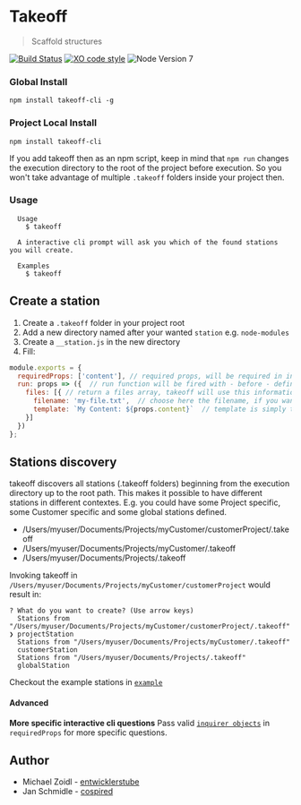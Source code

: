 # Takeoff
> Scaffold structures

[![Build Status](https://travis-ci.org/entwicklerstube/takeoff.svg?branch=master)](https://travis-ci.org/entwicklerstube/takeoff)
[![XO code style](https://img.shields.io/badge/code_style-XO-5ed9c7.svg)](https://github.com/sindresorhus/xo)
![Node Version 7](https://img.shields.io/badge/node-v7-green.svg)

### Global Install
```
npm install takeoff-cli -g
```

### Project Local Install
```
npm install takeoff-cli
```

If you add takeoff then as an npm script, keep in mind that `npm run` changes the execution directory to the root of the project before execution. So you won't take advantage of multiple `.takeoff` folders inside your project then.

### Usage
```
  Usage
    $ takeoff

  A interactive cli prompt will ask you which of the found stations you will create.

  Examples
    $ takeoff
```

## Create a station
1. Create a `.takeoff` folder in your project root
2. Add a new directory named after your wanted `station` e.g. `node-modules`
3. Create a `__station.js` in the new directory
4. Fill:
```js
module.exports = {
  requiredProps: ['content'], // required props, will be required in interactive CLI
  run: props => ({  // run function will be fired with - before - defined props
    files: [{ // return a files array, takeoff will use this information to create the files
      filename: 'my-file.txt',  // choose here the filename, if you want to create a file in a deeper folder just add the path `my/folder/my-file.txt`
      template: `My Content: ${props.content}`  // template is simply the content of the file
    }]
  })
};
```

## Stations discovery
takeoff discovers all stations (.takeoff folders) beginning from the execution directory up to the root path. This makes it possible to have different stations in different contextes. E.g. you could have some Project specific, some Customer specific and some global stations defined.

- /Users/myuser/Documents/Projects/myCustomer/customerProject/.takeoff
- /Users/myuser/Documents/Projects/myCustomer/.takeoff
- /Users/myuser/Documents/Projects/.takeoff

Invoking takeoff in `/Users/myuser/Documents/Projects/myCustomer/customerProject` would result in:
```
? What do you want to create? (Use arrow keys)
  Stations from "/Users/myuser/Documents/Projects/myCustomer/customerProject/.takeoff"
❯ projectStation
  Stations from "/Users/myuser/Documents/Projects/myCustomer/.takeoff"
  customerStation
  Stations from "/Users/myuser/Documents/Projects/.takeoff"
  globalStation
```

Checkout the example stations in [`example`](https://github.com/entwicklerstube/takeoff/tree/master/example)

#### Advanced
**More specific interactive cli questions**
Pass valid [`inquirer objects`](https://github.com/SBoudrias/Inquirer.js#objects) in `requiredProps` for more specific questions.

## Author
- Michael Zoidl - [entwicklerstube](https://entwicklerstube.com)
- Jan Schmidle - [cospired](https://cospired.com)
